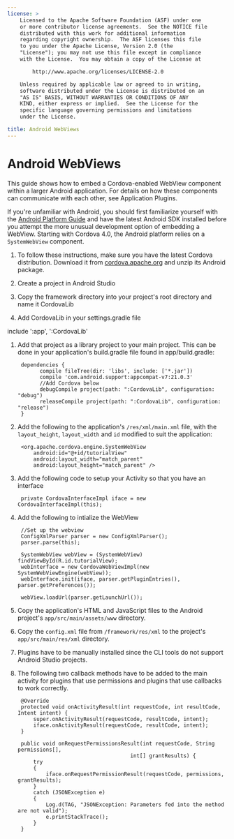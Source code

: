 ```yaml
---
license: >
    Licensed to the Apache Software Foundation (ASF) under one
    or more contributor license agreements.  See the NOTICE file
    distributed with this work for additional information
    regarding copyright ownership.  The ASF licenses this file
    to you under the Apache License, Version 2.0 (the
    "License"); you may not use this file except in compliance
    with the License.  You may obtain a copy of the License at

        http://www.apache.org/licenses/LICENSE-2.0

    Unless required by applicable law or agreed to in writing,
    software distributed under the License is distributed on an
    "AS IS" BASIS, WITHOUT WARRANTIES OR CONDITIONS OF ANY
    KIND, either express or implied.  See the License for the
    specific language governing permissions and limitations
    under the License.

title: Android WebViews
---
```


# Android WebViews

This guide shows how to embed a Cordova-enabled WebView component
within a larger Android application. For details on how these
components can communicate with each other, see Application Plugins.

If you're unfamiliar with Android, you should first familiarize
yourself with the [Android Platform Guide](index.html) and have the latest Android
SDK installed before you attempt the more unusual development option
of embedding a WebView.  Starting with Cordova 4.0, the Android
platform relies on a `SystemWebView` component.

1. To follow these instructions, make sure you have the latest Cordova
   distribution. Download it from
   [cordova.apache.org](http://cordova.apache.org) and unzip its
   Android package.

1. Create a project in Android Studio

1. Copy the framework directory into your project's root directory and name it
CordovaLib

1. Add CordovaLib in your settings.gradle file

include ':app', ':CordovaLib'

1. Add that project as a library project to your main project.  This can be done in your application's build.gradle file found in
app/build.gradle:

        dependencies {
              compile fileTree(dir: 'libs', include: ['*.jar'])
              compile 'com.android.support:appcompat-v7:21.0.3'
              //Add Cordova below
              debugCompile project(path: ":CordovaLib", configuration: "debug")
              releaseCompile project(path: ":CordovaLib", configuration: "release")
        }

1. Add the following to the application's `/res/xml/main.xml` file,
   with the `layout_height`, `layout_width` and `id` modified to suit
   the application:

        <org.apache.cordova.engine.SystemWebView
            android:id="@+id/tutorialView"
            android:layout_width="match_parent"
            android:layout_height="match_parent" />

1. Add the following code to setup your Activity so that you have an interface

        private CordovaInterfaceImpl iface = new CordovaInterfaceImpl(this);

1. Add the following to intialize the WebView

        //Set up the webview
        ConfigXmlParser parser = new ConfigXmlParser();
        parser.parse(this);

        SystemWebView webView = (SystemWebView) findViewById(R.id.tutorialView);
        webInterface = new CordovaWebViewImpl(new SystemWebViewEngine(webView));
        webInterface.init(iface, parser.getPluginEntries(), parser.getPreferences());

        webView.loadUrl(parser.getLaunchUrl());


1. Copy the application's HTML and JavaScript files to the Android
   project's `app/src/main/assets/www` directory.

1. Copy the `config.xml` file from `/framework/res/xml` to the
   project's `app/src/main/res/xml` directory.

1. Plugins have to be manually installed since the CLI tools do not support Android Studio projects.

1. The following two callback methods have to be added to the main activity for plugins that use permissions and plugins that use callbacks to work correctly.

        @Override
        protected void onActivityResult(int requestCode, int resultCode, Intent intent) {
            super.onActivityResult(requestCode, resultCode, intent);
            iface.onActivityResult(requestCode, resultCode, intent);
        }

        public void onRequestPermissionsResult(int requestCode, String permissions[],
                                           int[] grantResults) {
            try
            {
                iface.onRequestPermissionResult(requestCode, permissions, grantResults);
            }
            catch (JSONException e)
            {
                Log.d(TAG, "JSONException: Parameters fed into the method are not valid");
                e.printStackTrace();
            }
        }

